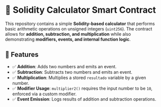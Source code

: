 # 🧮 Solidity Calculator Smart Contract

This repository contains a simple **Solidity-based calculator** that performs basic arithmetic operations on unsigned integers (`uint256`). The contract allows for **addition, subtraction, and multiplication** while also demonstrating **modifiers, events, and internal function logic**.

## 📌 Features

- ✅ **Addition**: Adds two numbers and emits an event.
- ✅ **Subtraction**: Subtracts two numbers and emits an event.
- ✅ **Multiplication**: Multiplies a stored `resultado` variable by a given number.
- ✅ **Modifier Usage**: `multiplier2()` requires the input number to be `10`, enforced via a custom modifier.
- ✅ **Event Emission**: Logs results of addition and subtraction operations.
